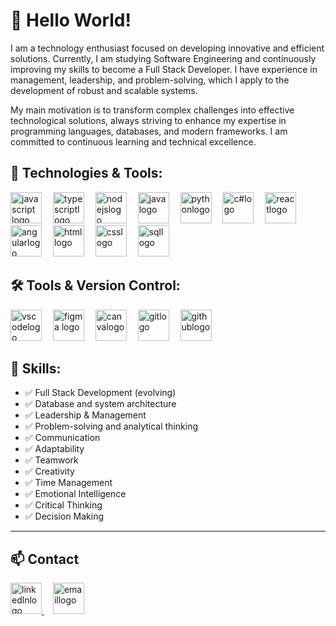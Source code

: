 # 👋 Hello World!

I am a technology enthusiast focused on developing innovative and efficient solutions. Currently, I am studying Software Engineering and continuously improving my skills to become a Full Stack Developer. I have experience in management, leadership, and problem-solving, which I apply to the development of robust and scalable systems.

My main motivation is to transform complex challenges into effective technological solutions, always striving to enhance my expertise in programming languages, databases, and modern frameworks. I am committed to continuous learning and technical excellence.

## 🚀 Technologies & Tools:

<div align="left">
    <img src="https://cdn.jsdelivr.net/gh/devicons/devicon/icons/javascript/javascript-original.svg" height="50" alt="javascript logo" />
    <img width="10" />
    <img src="https://upload.wikimedia.org/wikipedia/commons/thumb/4/4c/Typescript_logo_2020.svg/2048px-Typescript_logo_2020.svg.png" height="50"  alt="typescriptlogo">
    <img width="10" />
    <img src="https://img.icons8.com/?size=100&id=54087&format=png&color=000000" height="50" alt="nodejslogo">
    <img width="10" />
    <img src="https://cdn.jsdelivr.net/gh/devicons/devicon/icons/java/java-original.svg" height="50" alt="javalogo">
    <img width="10" />
    <img src="https://upload.wikimedia.org/wikipedia/commons/thumb/c/c3/Python-logo-notext.svg/1869px-Python-logo-notext.svg.png" height="50"  alt="pythonlogo">    
    <img width="10" />
    <img src="https://upload.wikimedia.org/wikipedia/commons/thumb/b/bd/Logo_C_sharp.svg/1820px-Logo_C_sharp.svg.png" height="50" alt="c#logo">
    <img width="10" />
    <img src="https://img.icons8.com/?size=100&id=asWSSTBrDlTW&format=png&color=000000" height="50"  alt="reactlogo">
    <img width="10" />
    <img src="https://upload.wikimedia.org/wikipedia/commons/thumb/c/cf/Angular_full_color_logo.svg/2048px-Angular_full_color_logo.svg.png" height="50" alt="angularlogo">
    <img width="10" />
    <img src="https://upload.wikimedia.org/wikipedia/commons/thumb/6/61/HTML5_logo_and_wordmark.svg/2048px-HTML5_logo_and_wordmark.svg.png" height="50" alt="htmllogo">
    <img width="10" />
    <img src="https://img.icons8.com/?size=100&id=21278&format=png&color=000000" height="50" alt="csslogo">
    <img width="10" />
    <img src="https://img.icons8.com/?size=100&id=J6KcaRLsTgpZ&format=png&color=000000" height="50" alt="sqllogo">
</div>

## 🛠 Tools & Version Control:

<div align="left">
    <img src="https://cdn.freebiesupply.com/logos/thumbs/2x/visual-studio-code-logo.png" height="50" alt="vscodelogo">
    <img width="10" />
    <img src="https://img.icons8.com/?size=100&id=zfHRZ6i1Wg0U&format=png&color=000000" height="50" alt="figma logo">
    <img width="10" />
    <img src="https://img.icons8.com/?size=100&id=iWw83PVcBpLw&format=png&color=000000" height="50" alt="canvalogo">
    <img width="10" />
    <img src="https://img.icons8.com/color/512/git.png" height="50" alt="gitlogo">
    <img width="10" />
    <img src="https://img.icons8.com/?size=100&id=12599&format=png&color=000000" height="50" alt="githublogo">
</div>

## 🎯 Skills:

- ✅ Full Stack Development (evolving)
- ✅ Database and system architecture
- ✅ Leadership & Management
- ✅ Problem-solving and analytical thinking
- ✅ Communication
- ✅ Adaptability
- ✅ Teamwork
- ✅ Creativity
- ✅ Time Management
- ✅ Emotional Intelligence
- ✅ Critical Thinking
- ✅ Decision Making

---

## 📫 Contact

<div align="left">
    <a href="http://www.linkedin.com/in/leonardo-mendes-developer" target="_blank">
        <img src="https://content.linkedin.com/content/dam/brand/site/img/logo/logo-hero.png" height="50" alt="linkedlnlogo">
    </a>
    <img width="10" />
    <a href="mailto:lmrodrigues.dev509@gmail.com" target="_blank">
        <img src="https://thumbs.dreamstime.com/b/%C3%ADcone-do-logotipo-de-email-gmail-e-mail-muito-bonito-cuidadosamente-projetado-225149202.jpg" height="50" alt="emaillogo">
    </a>
</div>
